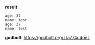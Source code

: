 **result**:
```
age: 37
name: test
age: 37
name: test
```
**godbolt**: https://godbolt.org/z/a774c4oez
